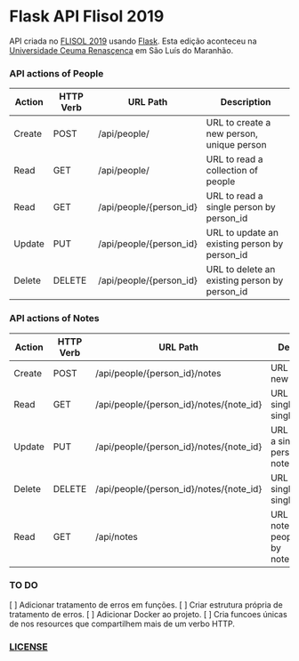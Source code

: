 Flask API Flisol 2019
=====================

API criada no [FLISOL 2019](https://flisol.info/FLISOL2019/Brasil/SaoLuis) usando [Flask](http://flask.pocoo.org/). Esta edição aconteceu na [Universidade Ceuma Renasçenca](https://www.extranet.ceuma.br/novoportal/) em São Luís do Maranhão.

### API actions of People

|Action	 |HTTP Verb |URL Path                |Description                                  |
|--------|----------|------------------------|---------------------------------------------|
|Create  |POST	    |/api/people/            |URL to create a new person, unique person    |
|Read    |GET       |/api/people/            |URL to read a collection of people           |
|Read    |GET       |/api/people/{person_id} |URL to read a single person by person_id     |
|Update  |PUT       |/api/people/{person_id} |URL to update an existing person by person_id|
|Delete  |DELETE    |/api/people/{person_id} |URL to delete an existing person by person_id|

### API actions of Notes

|Action	 |HTTP Verb |URL Path                                |Description                                                 |
|--------|----------|----------------------------------------|------------------------------------------------------------|
|Create  |POST      |/api/people/{person_id}/notes           |URL to create a new note                                    |
|Read    |GET       |/api/people/{person_id}/notes/{note_id} |URL to read a single person’s single note                   |
|Update  |PUT       |/api/people/{person_id}/notes/{note_id} |URL to update a single person’s single note                 |
|Delete  |DELETE    |/api/people/{person_id}/notes/{note_id} |URL to delete a single person’s single note                 |
|Read    |GET       |/api/notes                              |URL to get all notes for all people sorted by note.timestamp|

### TO DO

[ ] Adicionar tratamento de erros em funções.
[ ] Criar estrutura própria de tratamento de erros.
[ ] Adicionar Docker ao projeto.
[ ] Cria funcoes únicas de nos resources que compartilhem mais de um verbo HTTP.

### [LICENSE](./LICENSE)
